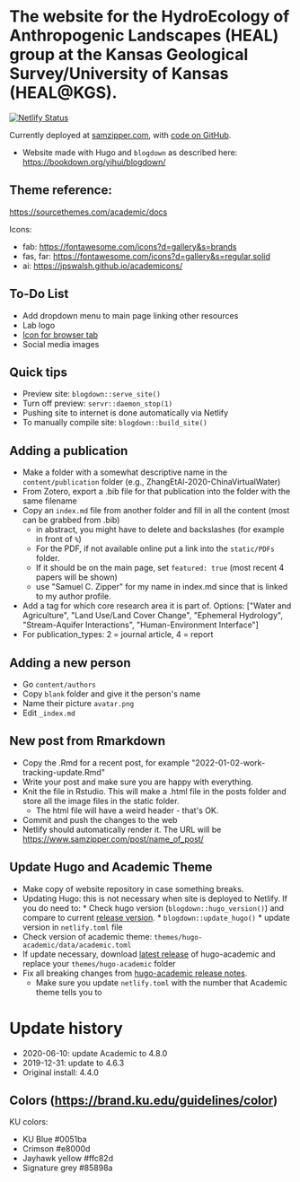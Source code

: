 # The website for the HydroEcology of Anthropogenic Landscapes (HEAL) group at the Kansas Geological Survey/University of Kansas (HEAL@KGS).
[![Netlify Status](https://api.netlify.com/api/v1/badges/8ab46337-8345-446c-8b42-45d8d73db848/deploy-status)](https://app.netlify.com/sites/samzipper/deploys)

Currently deployed at [samzipper.com](https://www.samzipper.com), with [code on GitHub](https://github.com/samzipper/website-HEAL).

 * Website made with Hugo and `blogdown` as described here: https://bookdown.org/yihui/blogdown/

## Theme reference: 
https://sourcethemes.com/academic/docs

Icons:
 * fab: https://fontawesome.com/icons?d=gallery&s=brands
 * fas, far: https://fontawesome.com/icons?d=gallery&s=regular,solid
 * ai: https://jpswalsh.github.io/academicons/

## To-Do List
 * Add dropdown menu to main page linking other resources
 * Lab logo
 * [Icon for browser tab](https://sourcethemes.com/academic/docs/customization/#website-icon)
 * Social media images

## Quick tips
 * Preview site: `blogdown::serve_site()`
 * Turn off preview: `servr::daemon_stop(1)`
 * Pushing site to internet is done automatically via Netlify
  * To manually compile site: `blogdown::build_site()`

## Adding a publication
 * Make a folder with a somewhat descriptive name in the `content/publication` folder (e.g., ZhangEtAl-2020-ChinaVirtualWater)
 * From Zotero, export a .bib file for that publication into the folder with the same filename
 * Copy an `index.md` file from another folder and fill in all the content (most can be grabbed from .bib)
    * in abstract, you might have to delete and backslashes (for example in front of `%`)
    * For the PDF, if not available online put a link into the `static/PDFs` folder.
    * If it should be on the main page, set `featured: true` (most recent 4 papers will be shown)
	* use "Samuel C. Zipper" for my name in index.md since that is linked to my author profile.
 * Add a tag for which core research area it is part of. Options: ["Water and Agriculture", "Land Use/Land Cover Change", "Ephemeral Hydrology", "Stream-Aquifer Interactions", "Human-Environment Interface"]
 * For publication_types: 2 = journal article, 4 = report

## Adding a new person
 * Go `content/authors`
 * Copy `blank` folder and give it the person's name
 * Name their picture `avatar.png`
 * Edit `_index.md`

## New post from Rmarkdown
 * Copy the .Rmd for a recent post, for example "2022-01-02-work-tracking-update.Rmd"
 * Write your post and make sure you are happy with everything.
 * Knit the file in Rstudio. This will make a .html file in the posts folder and store all the image files in the static folder.
	* The html file will have a weird header - that's OK.
 * Commit and push the changes to the web
 * Netlify should automatically render it. The URL will be https://www.samzipper.com/post/name_of_post/

## Update Hugo and Academic Theme
 * Make copy of website repository in case something breaks.
 * Updating Hugo: this is not necessary when site is deployed to Netlify. If you do need to:
		* Check hugo version (`blogdown::hugo_version()`) and compare to current [release version](https://github.com/gohugoio/hugo/releases).
		* `blogdown::update_hugo()`
		* update version in `netlify.toml` file
 * Check version of academic theme: `themes/hugo-academic/data/academic.toml`
  * If update necessary, download [latest release](https://github.com/gcushen/hugo-academic/releases) of hugo-academic and replace your `themes/hugo-academic` folder
  * Fix all breaking changes from [hugo-academic release notes](https://sourcethemes.com/academic/updates/).
	* Make sure you update `netlify.toml` with the number that Academic theme tells you to

# Update history
 * 2020-06-10: update Academic to 4.8.0
 * 2019-12-31: update to 4.6.3
 * Original install: 4.4.0

## Colors (https://brand.ku.edu/guidelines/color)
KU colors:
  * KU Blue #0051ba
  * Crimson #e8000d
  * Jayhawk yellow #ffc82d
  * Signature grey #85898a